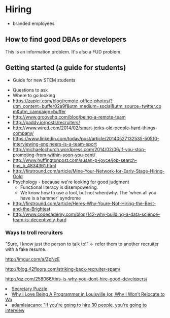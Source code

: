 # Hiring

* branded employees



## How to find good DBAs or developers
This is an information problem. It's also a FUD problem. 

## Getting started (a guide for students)
- Guide for new STEM students

* Questions to ask
* Where to go looking
* https://zapier.com/blog/remote-office-photos/?utm_content=buffer02a9f&utm_medium=social&utm_source=twitter.com&utm_campaign=buffer
* http://www.groovehq.com/blog/being-a-remote-team
* http://paddy.io/posts/recruiters/
* http://www.wired.com/2014/02/smart-jerks-old-people-hard-things-company/
* https://www.linkedin.com/today/post/article/20140527132535-50510-interviewing-engineers-is-a-team-sport
* http://michaelochurch.wordpress.com/2014/02/06/if-you-stop-promoting-from-within-soon-you-cant/
* http://www.huffingtonpost.com/susan-p-joyce/job-search-tips_b_4834361.html
* http://firstround.com/article/Mine-Your-Network-for-Early-Stage-Hiring-Gold
* Psychology - because we're looking for good judgment
   * Functional literacy is disempowering.
   * We know how to use a tool, but not when/why. The 'when all you have is a hammer' syndrome
* http://firstround.com/article/Heres-Why-Youre-Not-Hiring-the-Best-and-the-Brightest
* http://www.codecademy.com/blog/142-why-building-a-data-science-team-is-deceptively-hard

### Ways to troll recruiters

"Sure, I know just the person to talk to!" <- refer them to another recruiter with a fake resume.

http://imgur.com/a/ZpNzE

http://blog.42floors.com/striking-back-recruiter-spam/

http://qz.com/258066/this-is-why-you-dont-hire-good-developers/

<li><a href="http://datagenetics.com/blog/december32012/index.html" time_added="1355278385" tags="brand,data science,hn,personal tech">Secretary Puzzle</a></li>
<li><a href="http://erniemiller.org/2012/12/15/why-i-love-being-a-programmer-in-louisville-or-why-i-wont-relocate-to-work-for-your-startup/" time_added="1355841735" tags="hn">Why I Love Being A Programmer in Louisville (or, Why I Won’t Relocate to Wo</a></li>
<li><a href="http://t.co/AqvK7Y2T" time_added="1358381677" tags="big data">adamlaiacano: "If you're going to hire 30 people, you're going to interview</a></li>

























